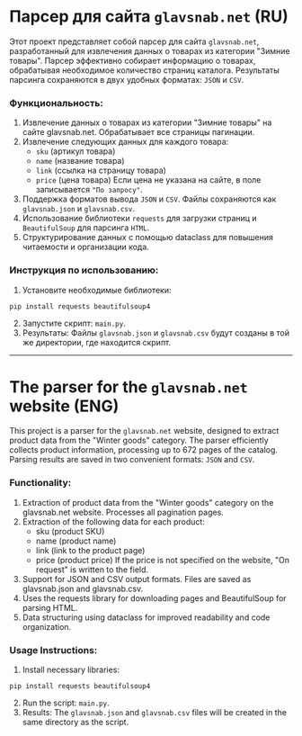 # Парсер для сайта `glavsnab.net` (RU)

Этот проект представляет собой парсер для сайта `glavsnab.net`, разработанный для извлечения данных о товарах из категории "Зимние товары".  Парсер эффективно собирает информацию о товарах, обрабатывая необходимое количество страниц каталога. Результаты парсинга сохраняются в двух удобных форматах: `JSON` и `CSV`.

### Функциональность:

1. Извлечение данных о товарах из категории "Зимние товары" на сайте glavsnab.net. Обрабатывает все страницы пагинации.
2. Извлечение следующих данных для каждого товара:
    * `sku` (артикул товара)
    * `name` (название товара)
    * `link` (ссылка на страницу товара)
    * `price` (цена товара)  Если цена не указана на сайте, в поле записывается `"По запросу"`.
3. Поддержка форматов вывода `JSON` и `CSV`. Файлы сохраняются как `glavsnab.json` и `glavsnab.csv`.
4. Использование библиотеки `requests` для загрузки страниц и `BeautifulSoup` для парсинга `HTML`.
5. Структурирование данных с помощью dataclass для повышения читаемости и организации кода.

### Инструкция по использованию:

1. Установите необходимые библиотеки:
```shell
pip install requests beautifulsoup4
```
2. Запустите скрипт: `main.py`.
3. Результаты: Файлы `glavsnab.json` и `glavsnab.csv` будут созданы в той же директории, где находится скрипт.


---

# The parser for the `glavsnab.net` website (ENG)

This project is a parser for the `glavsnab.net` website, designed to extract product data from the "Winter goods" category. The parser efficiently collects product information, processing up to 672 pages of the catalog. Parsing results are saved in two convenient formats: `JSON` and `CSV`.

### Functionality:

1. Extraction of product data from the "Winter goods" category on the glavsnab.net website. Processes all pagination pages.
2. Extraction of the following data for each product:
    * sku (product SKU)
    * name (product name)
    * link (link to the product page)
    * price (product price) If the price is not specified on the website, "On request" is written to the field.
3. Support for JSON and CSV output formats. Files are saved as glavsnab.json and glavsnab.csv.
4. Uses the requests library for downloading pages and BeautifulSoup for parsing HTML.
5. Data structuring using dataclass for improved readability and code organization.

### Usage Instructions:

1. Install necessary libraries:
```shell
pip install requests beautifulsoup4
```
2. Run the script: `main.py`.
3. Results: The `glavsnab.json` and `glavsnab.csv` files will be created in the same directory as the script.
